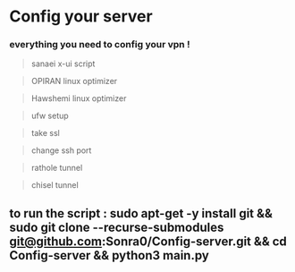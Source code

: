# Config your server 
### everything you need to config your vpn !
> sanaei x-ui script

> OPIRAN linux optimizer

> Hawshemi linux optimizer

> ufw setup

> take ssl
 
> change ssh port 

> rathole tunnel

> chisel tunnel

## to run the script : sudo apt-get -y install git && sudo git clone --recurse-submodules git@github.com:Sonra0/Config-server.git && cd Config-server && python3 main.py
